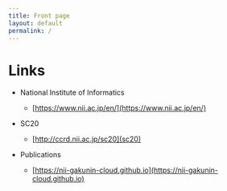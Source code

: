 ```yaml
---
title: Front page
layout: default
permalink: /
---
```


# Links
- National Institute of Informatics
  - [https://www.nii.ac.jp/en/](https://www.nii.ac.jp/en/)
  
- SC20
  - [http://ccrd.nii.ac.jp/sc20](sc20)

- Publications
  - [https://nii-gakunin-cloud.github.io](https://nii-gakunin-cloud.github.io)
